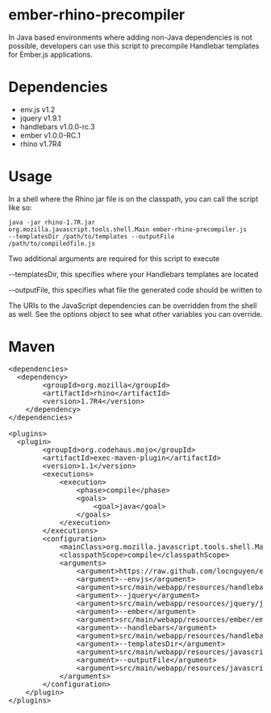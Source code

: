 ember-rhino-precompiler
=======================

In Java based environments where adding non-Java dependencies is not possible, developers can use this script to precompile Handlebar templates for Ember.js applications.

Dependencies
=======
* env.js v1.2
* jquery v1.9.1
* handlebars v1.0.0-rc.3
* ember v1.0.0-RC.1
* rhino v1.7R4

Usage
========
In a shell where the Rhino jar file is on the classpath, you can call the script like so:

<code>java -jar rhino-1.7R.jar org.mozilla.javascript.tools.shell.Main ember-rhino-precompiler.js --templatesDir /path/to/templates --outputFile /path/to/compiledfile.js</code>

Two additional arguments are required for this script to execute

--templatesDir, this specifies where your Handlebars templates are located

--outputFile, this specifies what file the generated code should be written to

The URIs to the JavaScript dependencies can be overridden from the shell as well. See the options object to see what other variables you can override.

Maven
========
<pre>
&lt;dependencies&gt;
  &lt;dependency&gt;
		&lt;groupId&gt;org.mozilla&lt;/groupId&gt;
		&lt;artifactId&gt;rhino&lt;/artifactId&gt;
		&lt;version&gt;1.7R4&lt;/version&gt;
	&lt;/dependency&gt;
&lt;/dependencies&gt;

&lt;plugins&gt;
  &lt;plugin&gt;
		&lt;groupId&gt;org.codehaus.mojo&lt;/groupId&gt;
		&lt;artifactId&gt;exec-maven-plugin&lt;/artifactId&gt;
		&lt;version&gt;1.1&lt;/version&gt;
		&lt;executions&gt;
			&lt;execution&gt;
				&lt;phase&gt;compile&lt;/phase&gt;
				&lt;goals&gt;
					&lt;goal&gt;java&lt;/goal&gt;
				&lt;/goals&gt;
			&lt;/execution&gt;
		&lt;/executions&gt;
		&lt;configuration&gt;
			&lt;mainClass&gt;org.mozilla.javascript.tools.shell.Main&lt;/mainClass&gt;
			&lt;classpathScope&gt;compile&lt;/classpathScope&gt;
			&lt;arguments&gt;
				&lt;argument&gt;https://raw.github.com/locnguyen/ember-rhino-precompiler/master/ember-rhino-precompiler.js&lt;/argument&gt;
				&lt;argument&gt;--envjs&lt;/argument&gt;
				&lt;argument&gt;src/main/webapp/resources/handlebars/env.rhino.1.2.js&lt;/argument&gt;
				&lt;argument&gt;--jquery&lt;/argument&gt;
				&lt;argument&gt;src/main/webapp/resources/jquery/jquery.min.js&lt;/argument&gt;
				&lt;argument&gt;--ember&lt;/argument&gt;
				&lt;argument&gt;src/main/webapp/resources/ember/ember-1.0.0-rc.1.js&lt;/argument&gt;
				&lt;argument&gt;--handlebars&lt;/argument&gt;
				&lt;argument&gt;src/main/webapp/resources/handlebars/handlebars-1.0.0-rc.3.js&lt;/argument&gt;
				&lt;argument&gt;--templatesDir&lt;/argument&gt;
				&lt;argument&gt;src/main/webapp/resources/javascripts/templates/&lt;/argument&gt;
				&lt;argument&gt;--outputFile&lt;/argument&gt;
				&lt;argument&gt;src/main/webapp/resources/javascripts/compiled-templates.js&lt;/argument&gt;
			&lt;/arguments&gt;
		&lt;/configuration&gt;
	&lt;/plugin&gt;
&lt;/plugins&gt;	
</pre>
  
